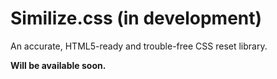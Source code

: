 # Similize.css (in development)

An accurate, HTML5-ready and trouble-free CSS reset library.

**Will be available soon.**
